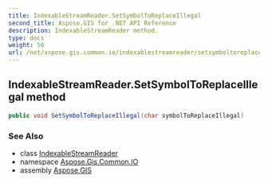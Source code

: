 ```yaml
---
title: IndexableStreamReader.SetSymbolToReplaceIllegal
second_title: Aspose.GIS for .NET API Reference
description: IndexableStreamReader method. 
type: docs
weight: 50
url: /net/aspose.gis.common.io/indexablestreamreader/setsymboltoreplaceillegal/
---
```

## IndexableStreamReader.SetSymbolToReplaceIllegal method

```csharp
public void SetSymbolToReplaceIllegal(char symbolToReplaceIllegal)
```

### See Also

* class [IndexableStreamReader](../)
* namespace [Aspose.Gis.Common.IO](../../indexablestreamreader/)
* assembly [Aspose.GIS](../../../)


